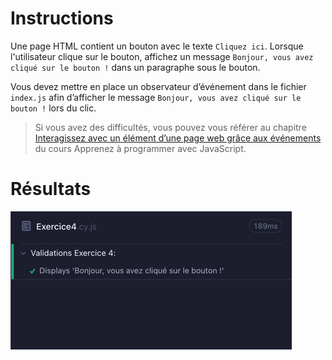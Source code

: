 # Instructions

Une page HTML contient un bouton avec le texte `Cliquez ici`. Lorsque l'utilisateur clique sur le bouton, affichez un message `Bonjour, vous avez cliqué sur le bouton !` dans un paragraphe sous le bouton.

Vous devez mettre en place un observateur d’événement dans le fichier `index.js` afin d’afficher le message `Bonjour, vous avez cliqué sur le bouton !` lors du clic.

> Si vous avez des difficultés, vous pouvez vous référer au chapitre [Interagissez avec un élément d’une page web grâce aux événements](https://openclassrooms.com/fr/courses/7696886-apprenez-a-programmer-avec-javascript/8206297-interagissez-avec-un-element-d-une-page-web-grace-aux-evenements) du cours Apprenez à programmer avec JavaScript.

# Résultats

![img.png](img.png)
